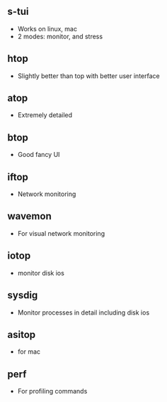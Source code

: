 ## s-tui
* Works on linux, mac
* 2 modes: monitor, and stress

## htop
* Slightly better than top with better user interface

## atop
* Extremely detailed

## btop
* Good fancy UI

## iftop
* Network monitoring

## wavemon
* For visual network monitoring

## iotop
* monitor disk ios

## sysdig
* Monitor processes in detail including disk ios

## asitop
* for mac

## perf
* For profiling commands
